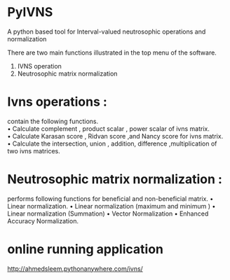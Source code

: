 # PyIVNS
A python based tool for Interval-valued neutrosophic operations and normalization

There are two main functions illustrated in the top menu of the software.
1.	IVNS operation 
2.	Neutrosophic matrix normalization   

# Ivns operations :
contain the following functions.  <br/>
•	Calculate complement , product scalar , power scalar of ivns matrix. <br/> 
•	Calculate Karasan score , Ridvan score ,and Nancy score for ivns matrix. <br/>
•	Calculate the intersection, union , addition, difference ,multiplication  of two ivns matrices.<br/>
 
 # Neutrosophic matrix normalization : 
 performs following functions for beneficial and non-beneficial matrix.
 •	Linear normalization.
•	Linear normalization (maximum and minimum )
•	Linear normalization (Summation) 
•	Vector Normalization 
•	Enhanced Accuracy Normalization.

# online running application
http://ahmedsleem.pythonanywhere.com/ivns/


